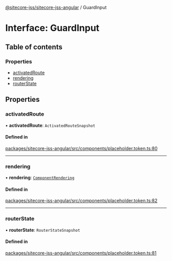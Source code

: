 [@sitecore-jss/sitecore-jss-angular](../README.md) / GuardInput

# Interface: GuardInput

## Table of contents

### Properties

- [activatedRoute](GuardInput.md#activatedroute)
- [rendering](GuardInput.md#rendering)
- [routerState](GuardInput.md#routerstate)

## Properties

### activatedRoute

• **activatedRoute**: `ActivatedRouteSnapshot`

#### Defined in

[packages/sitecore-jss-angular/src/components/placeholder.token.ts:80](https://github.com/Sitecore/jss/blob/71482ee0c/packages/sitecore-jss-angular/src/components/placeholder.token.ts#L80)

___

### rendering

• **rendering**: [`ComponentRendering`](ComponentRendering.md)

#### Defined in

[packages/sitecore-jss-angular/src/components/placeholder.token.ts:82](https://github.com/Sitecore/jss/blob/71482ee0c/packages/sitecore-jss-angular/src/components/placeholder.token.ts#L82)

___

### routerState

• **routerState**: `RouterStateSnapshot`

#### Defined in

[packages/sitecore-jss-angular/src/components/placeholder.token.ts:81](https://github.com/Sitecore/jss/blob/71482ee0c/packages/sitecore-jss-angular/src/components/placeholder.token.ts#L81)
